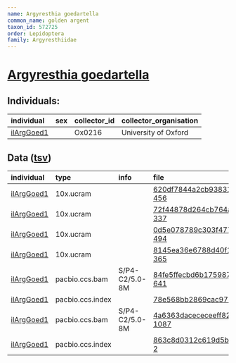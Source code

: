 ```yaml
---
name: Argyresthia goedartella
common_name: golden argent
taxon_id: 572725
order: Lepidoptera
family: Argyresthiidae
---
```


# [Argyresthia goedartella](https://www.ebi.ac.uk/ena/data/taxonomy/v1/taxon/tax-id/572725)

## Individuals:

| individual | sex | collector_id | collector_organisation |
| :--------- | :-: | :----------- | :--------------------- |
| [ilArgGoed1](ilArgGoed1.md) |  | Ox0216 | University of Oxford |

## Data ([tsv](Argyresthia_goedartella_data.tsv))

| individual | type | info | file |
| :--------- | :--- | :--- | :--- |
| [ilArgGoed1](ilArgGoed1.md) | 10x.ucram |  | [620df7844a2cb93831dd2a29803ed370-456](https://darwin.cog.sanger.ac.uk/insects/Argyresthia_goedartella/ilArgGoed1/genomic_data/10x/32442_8%231.cram) |
| [ilArgGoed1](ilArgGoed1.md) | 10x.ucram |  | [72f44878d264cb764ae237154fb4f758-337](https://darwin.cog.sanger.ac.uk/insects/Argyresthia_goedartella/ilArgGoed1/genomic_data/10x/32442_8%232.cram) |
| [ilArgGoed1](ilArgGoed1.md) | 10x.ucram |  | [0d5e078789c303f477e9c9b9556055ea-494](https://darwin.cog.sanger.ac.uk/insects/Argyresthia_goedartella/ilArgGoed1/genomic_data/10x/32442_8%233.cram) |
| [ilArgGoed1](ilArgGoed1.md) | 10x.ucram |  | [8145ea36e6788d40f15ba24c216fc00c-365](https://darwin.cog.sanger.ac.uk/insects/Argyresthia_goedartella/ilArgGoed1/genomic_data/10x/32442_8%234.cram) |
| [ilArgGoed1](ilArgGoed1.md) | pacbio.ccs.bam | S/P4-C2/5.0-8M | [84fe5ffecbd6b175987e676cc1ac804f-641](https://darwin.cog.sanger.ac.uk/insects/Argyresthia_goedartella/ilArgGoed1/genomic_data/pacbio/m64089_191127_132814.bc1011_BAK8A_OA--bc1011_BAK8A_OA.ccs.bam) |
| [ilArgGoed1](ilArgGoed1.md) | pacbio.ccs.index |  | [78e568bb2869cac9759d9e7982d93c84](https://darwin.cog.sanger.ac.uk/insects/Argyresthia_goedartella/ilArgGoed1/genomic_data/pacbio/m64089_191127_132814.bc1011_BAK8A_OA--bc1011_BAK8A_OA.ccs.bam.pbi) |
| [ilArgGoed1](ilArgGoed1.md) | pacbio.ccs.bam | S/P4-C2/5.0-8M | [4a6363dacececeeff826b1f5f7dbea49-1087](https://darwin.cog.sanger.ac.uk/insects/Argyresthia_goedartella/ilArgGoed1/genomic_data/pacbio/m64097_200601_041914.ccs.bam) |
| [ilArgGoed1](ilArgGoed1.md) | pacbio.ccs.index |  | [863c8d0312c619d5bdf31c0c79061414-2](https://darwin.cog.sanger.ac.uk/insects/Argyresthia_goedartella/ilArgGoed1/genomic_data/pacbio/m64097_200601_041914.ccs.bam.pbi) |
